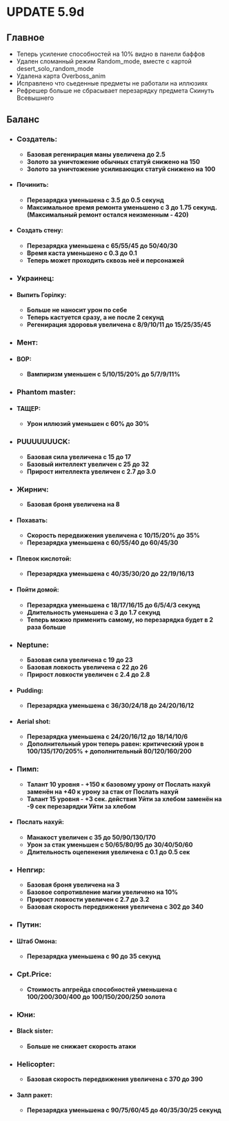 # UPDATE 5.9d

## Главное

* Теперь усиление способностей на 10% видно в панели баффов 
* Удален сломанный режим Random_mode, вместе с картой desert_solo_random_mode 
* Удалена карта Overboss_anim
* Исправлено что сьеденные предметы не работали на иллюзиях 
* Рефрешер больше не сбрасывает перезарядку предмета Скинуть Всевышнего

## Баланс

* ### Создатель: 
  * **Базовая регенирация маны увеличена до 2.5**
  * **Золото за уничтожение обычных статуй снижено на 150**
  * **Золото за уничтожение усиливающих статуй снижено на 100**

 * #### Починить: 
   * **Перезарядка уменьшена с 3.5 до 0.5 секунд**
   * **Максимальное время ремонта уменьшено с 3 до 1.75 секунд.(Максимальный ремонт остался неизменным - 420)** 

 * #### Создать стену: 
   * **Перезарядка уменьшена с 65/55/45 до 50/40/30**
   * **Время каста уменьшено с 0.3 до 0.1**
   * **Теперь может проходить сквозь неё и персонажей**

* ### Украинец:

* #### Выпить Горiлку:
  * **Больше не наносит урон по себе**
  * **Теперь кастуется сразу, а не после 2 секунд**
  * **Регенирация здоровья увеличена с 8/9/10/11 до 15/25/35/45**

* ### Мент: 

* #### ВОР: 
  * **Вампиризм уменьшен с 5/10/15/20% до 5/7/9/11%**

* ### Phantom master: 

* #### ТАЩЕР: 
  * **Урон иллюзий уменьшен с 60% до 30%**

* ### PUUUUUUUCK: 
  * **Базовая сила увеличена с 15 до 17**
  * **Базовый интеллект увеличен с 25 до 32**
  * **Прирост интеллекта увеличен с 2.7 до 3.0**

* ### Жирнич: 
  * **Базовая броня увеличена на 8**

* #### Похавать: 
  * **Скорость передвижения увеличена с 10/15/20% до 35%**
  * **Перезарядка уменьшена с 60/55/40 до 60/45/30**

* #### Плевок кислотой: 
  * **Перезарядка уменьшена с 40/35/30/20 до 22/19/16/13**

* #### Пойти домой: 
  * **Перезарядка уменьшена с 18/17/16/15 до 6/5/4/3 секунд**
  * **Длительность уменьшена с 3 до 1.7 секунд**
  * **Теперь можно применить самому, но перезарядка будет в 2 раза больше**

* ### Neptune: 
  * **Базовая сила увеличена с 19 до 23**
  * **Базовая ловкость увеличена с 22 до 26**
  * **Прирост ловкости увеличен с 2.4 до 2.8**

* #### Pudding: 
  * **Перезарядка уменьшена с 36/30/24/18 до 24/20/16/12**

* #### Aerial shot: 
  * **Перезарядка уменьшена с 24/20/16/12 до 18/14/10/6**
  * **Дополнительный урон теперь равен: критический урон в 100/135/170/205% + дополнительный 80/120/160/200**

* ### Пимп: 
  * **Талант 10 уровня - +150 к базовому урону от Послать нахуй заменён на +40 к урону за стак от Послать нахуй**
  * **Талант 15 уровня - +3 сек. действия Уйти за хлебом заменён на -9 сек перезарядки Уйти за хлебом**

* #### Послать нахуй: 
  * **Манакост увеличен с 35 до 50/90/130/170**
  * **Урон за стак уменьшен с 50/65/80/95 до 30/40/50/60**
  * **Длительность оцепенения увеличена с 0.1 до 0.5 сек**

* ### Непгир: 
  * **Базовая броня увеличена на 3**
  * **Базовое сопротивление магии увеличено на 10%**
  * **Прирост ловкости увеличен с 2.7 до 3.2**
  * **Базовая скорость передвижения увеличена с 302 до 340**

* ### Путин: 

* #### Штаб Омона: 
  * **Перезарядка уменьшена с 90 до 35 секунд**

* ### Cpt.Price: 
  * **Стоимость апгрейда способностей уменьшена с 100/200/300/400 до 100/150/200/250 золота**

* ### Юни: 

* #### Black sister: 
  * **Больше не снижает скорость атаки**

* ### Helicopter: 
  * **Базовая скорость передвижения увеличена с 370 до 390**

* #### Залп ракет: 
  * **Перезарядка уменьшена с 90/75/60/45 до 40/35/30/25 секунд**
